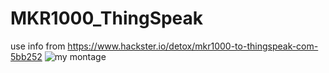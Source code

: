 # MKR1000_ThingSpeak
use info from https://www.hackster.io/detox/mkr1000-to-thingspeak-com-5bb252
![my montage](http://oi65.tinypic.com/2akjwjr.jpg)
